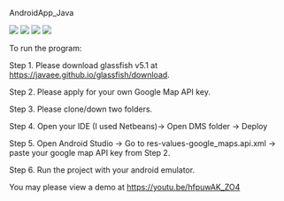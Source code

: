 AndroidApp_Java

![](https://img.shields.io/badge/Android_Studio-Java-informational?style=flat&logo=<LOGO_NAME>&logoColor=white&color=2bbc8a)
![](https://img.shields.io/badge/GlassFish-Netbeans-informational?style=flat&logo=<LOGO_NAME>&logoColor=white&color=2bbc8a)
![](https://img.shields.io/badge/Google_Map_Api-Google-informational?style=flat&logo=<LOGO_NAME>&logoColor=white&color=2bbc8a)
![](https://img.shields.io/badge/FireBase-Goole-informational?style=flat&logo=<LOGO_NAME>&logoColor=white&color=2bbc8a)

To run the program:

Step 1. Please download glassfish v5.1 at https://javaee.github.io/glassfish/download.

Step 2. Please apply for your own Google Map API key.

Step 3. Please clone/down two folders.

Step 4. Open your IDE (I used Netbeans)-> Open DMS folder -> Deploy

Step 5. Open Android Studio -> Go to res-values-google_maps.api.xml -> paste your google map API key from Step 2.

Step 6. Run the project with your android emulator.

You may please view a demo at https://youtu.be/hfpuwAK_ZO4
